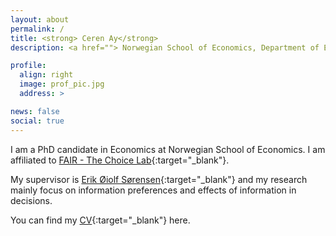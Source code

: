 ```yaml
---
layout: about
permalink: /
title: <strong> Ceren Ay</strong>
description: <a href=""> Norwegian School of Economics, Department of Economics, FAIR - The Choice Lab </a>.

profile:
  align: right
  image: prof_pic.jpg
  address: >

news: false
social: true
---
```


I am a PhD candidate in Economics at Norwegian School of Economics. I am affiliated to [FAIR - The Choice Lab](https://www.nhh.no/en/research-centres/fair/research/){:target="\_blank"}. 

My supervisor is [Erik Øiolf Sørensen](https://www.nhh.no/en/employees/faculty/erik-oiolf-sorensen/){:target="\_blank"} and my research mainly focus on information preferences and effects of information in decisions. 

You can find my [CV](https://drive.google.com/file/d/1pGKY-84SFKna_LaIZDHY4bojenE_g7O9/view?usp=sharing){:target="\_blank"} here.
